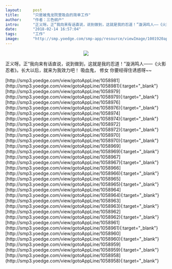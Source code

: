 ```yaml
---
layout:     post
title:      "只是被鬼龙院萱吸血的简单工作"
author:     "作者：三色纲户"
intro:      "正义呀。正“我向来有话直说，说到做到，这就是我的忍道！”漩涡鸣人——《火影忍者》。长大以后，就来为我效力吧！ 吸血鬼， 修女 你要经得住诱惑呀~~"
date:       "2018-02-14 16:57:04"
tags:       "工作"
image:      "http://smp.yoedge.com/smp-app/resource/viewImage/1001920appline.png"
---
```

<div style="text-align: center">
<p><img src="http://smp.yoedge.com/smp-app/resource/viewImage/1001920appline.png"/></p>
</div>
<p class="post-meta">
<span>正义呀。正“我向来有话直说，说到做到，这就是我的忍道！”漩涡鸣人——《火影忍者》。长大以后，就来为我效力吧！ 吸血鬼， 修女 你要经得住诱惑呀~~</span>
</p>
[http://smp3.yoedge.com/view/gotoAppLine/1058981](http://smp3.yoedge.com/view/gotoAppLine/1058981){:target="_blank"}
[http://smp3.yoedge.com/view/gotoAppLine/1058979](http://smp3.yoedge.com/view/gotoAppLine/1058979){:target="_blank"}
[http://smp3.yoedge.com/view/gotoAppLine/1058976](http://smp3.yoedge.com/view/gotoAppLine/1058976){:target="_blank"}
[http://smp3.yoedge.com/view/gotoAppLine/1058974](http://smp3.yoedge.com/view/gotoAppLine/1058974){:target="_blank"}
[http://smp3.yoedge.com/view/gotoAppLine/1058972](http://smp3.yoedge.com/view/gotoAppLine/1058972){:target="_blank"}
[http://smp3.yoedge.com/view/gotoAppLine/1058970](http://smp3.yoedge.com/view/gotoAppLine/1058970){:target="_blank"}
[http://smp3.yoedge.com/view/gotoAppLine/1058969](http://smp3.yoedge.com/view/gotoAppLine/1058969){:target="_blank"}
[http://smp3.yoedge.com/view/gotoAppLine/1058967](http://smp3.yoedge.com/view/gotoAppLine/1058967){:target="_blank"}
[http://smp3.yoedge.com/view/gotoAppLine/1058966](http://smp3.yoedge.com/view/gotoAppLine/1058966){:target="_blank"}
[http://smp3.yoedge.com/view/gotoAppLine/1058965](http://smp3.yoedge.com/view/gotoAppLine/1058965){:target="_blank"}
[http://smp3.yoedge.com/view/gotoAppLine/1058964](http://smp3.yoedge.com/view/gotoAppLine/1058964){:target="_blank"}
[http://smp3.yoedge.com/view/gotoAppLine/1058963](http://smp3.yoedge.com/view/gotoAppLine/1058963){:target="_blank"}
[http://smp3.yoedge.com/view/gotoAppLine/1058962](http://smp3.yoedge.com/view/gotoAppLine/1058962){:target="_blank"}
[http://smp3.yoedge.com/view/gotoAppLine/1058961](http://smp3.yoedge.com/view/gotoAppLine/1058961){:target="_blank"}
[http://smp3.yoedge.com/view/gotoAppLine/1058960](http://smp3.yoedge.com/view/gotoAppLine/1058960){:target="_blank"}
[http://smp3.yoedge.com/view/gotoAppLine/1058959](http://smp3.yoedge.com/view/gotoAppLine/1058959){:target="_blank"}
[http://smp3.yoedge.com/view/gotoAppLine/1058958](http://smp3.yoedge.com/view/gotoAppLine/1058958){:target="_blank"}


